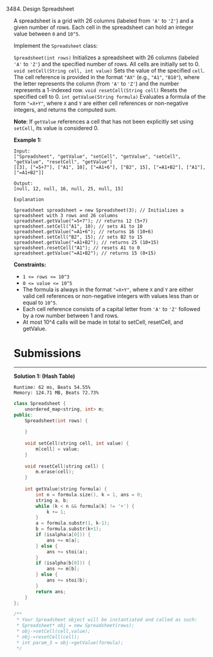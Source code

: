 3484. Design Spreadsheet

A spreadsheet is a grid with 26 columns (labeled from `'A'` to `'Z'`) and a given number of rows. Each cell in the spreadsheet can hold an integer value between `0` and `10^5`.

Implement the `Spreadsheet` class:

`Spreadsheet(int rows)` Initializes a spreadsheet with 26 columns (labeled `'A'` to `'Z'`) and the specified number of rows. All cells are initially set to 0.
`void setCell(String cell, int value)` Sets the value of the specified `cell`. The cell reference is provided in the format `"AX"` (e.g., `"A1"`, `"B10"`), where the letter represents the column (from `'A'` to `'Z'`) and the number represents a 1-indexed row.
`void resetCell(String cell)` Resets the specified cell to 0.
`int getValue(String formula)` Evaluates a formula of the form `"=X+Y"`, where `X` and `Y` are either cell references or non-negative integers, and returns the computed sum.

**Note**: If `getValue` references a cell that has not been explicitly set using `setCell`, its value is considered 0.

 

**Example 1:**
```
Input:
["Spreadsheet", "getValue", "setCell", "getValue", "setCell", "getValue", "resetCell", "getValue"]
[[3], ["=5+7"], ["A1", 10], ["=A1+6"], ["B2", 15], ["=A1+B2"], ["A1"], ["=A1+B2"]]

Output:
[null, 12, null, 16, null, 25, null, 15]

Explanation

Spreadsheet spreadsheet = new Spreadsheet(3); // Initializes a spreadsheet with 3 rows and 26 columns
spreadsheet.getValue("=5+7"); // returns 12 (5+7)
spreadsheet.setCell("A1", 10); // sets A1 to 10
spreadsheet.getValue("=A1+6"); // returns 16 (10+6)
spreadsheet.setCell("B2", 15); // sets B2 to 15
spreadsheet.getValue("=A1+B2"); // returns 25 (10+15)
spreadsheet.resetCell("A1"); // resets A1 to 0
spreadsheet.getValue("=A1+B2"); // returns 15 (0+15)
```

**Constraints:**

* `1 <= rows <= 10^3`
* `0 <= value <= 10^5`
* The formula is always in the format `"=X+Y"`, where `X` and `Y` are either valid cell references or non-negative integers with values less than or equal to `10^5`.
* Each cell reference consists of a capital letter from `'A'` to `'Z'` followed by a row number between 1 and rows.
* At most 10^4 calls will be made in total to setCell, resetCell, and getValue.

# Submissions
---
**Solution 1: (Hash Table)**
```
Runtime: 62 ms, Beats 54.55%
Memory: 124.71 MB, Beats 72.73%
```
```c++
class Spreadsheet {
    unordered_map<string, int> m;
public:
    Spreadsheet(int rows) {
        
    }
    
    void setCell(string cell, int value) {
        m[cell] = value;
    }
    
    void resetCell(string cell) {
        m.erase(cell);
    }
    
    int getValue(string formula) {
        int n = formula.size(), k = 1, ans = 0;
        string a, b;
        while (k < n && formula[k] != '+') {
            k += 1;
        }
        a = formula.substr(1, k-1);
        b = formula.substr(k+1);
        if (isalpha(a[0])) {
            ans += m[a];
        } else {
            ans += stoi(a);
        }
        if (isalpha(b[0])) {
            ans += m[b];
        } else {
            ans += stoi(b);
        }
        return ans;
    }
};

/**
 * Your Spreadsheet object will be instantiated and called as such:
 * Spreadsheet* obj = new Spreadsheet(rows);
 * obj->setCell(cell,value);
 * obj->resetCell(cell);
 * int param_3 = obj->getValue(formula);
 */
```
